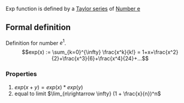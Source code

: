 Exp function is defined by a [Taylor series](Taylor%20series.md) of [Number e](Number%20e.md)
## Formal definition
Definition for number $e^1$.  
$$exp(x) := \sum_{k=0}^{\infty} \frac{x^k}{k!} = 1+x+\frac{x^2}{2}+\frac{x^3}{6}+\frac{x^4}{24}+...$$

### Properties
1. $exp(x+y) = exp(x)*exp(y)$
2. equal to limit $\lim_{n\rightarrow \infty} (1 + \frac{x}{n})^n$
